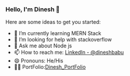 ### Hello, I'm Dinesh 👋



Here are some ideas to get you started:

- 🌱 I’m currently learning MERN Stack 
- 🤔 I’m looking for help with stackoverflow
- 💬 Ask me about Node js 
- 📫 How to reach me: [LinkedIn - @dineshbabu](linkedin.com/in/dinesh-babu-1b8398158)
- 😄 Pronouns: He/His 
- 👨‍💻 PortFolio:[Dinesh_PortFolio](https://dinesh-port.netlify.app/)

